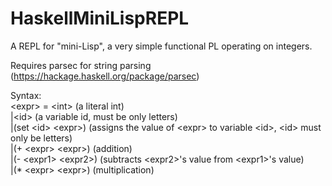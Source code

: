 # HaskellMiniLispREPL
A REPL for "mini-Lisp", a very simple functional PL operating on integers.

Requires parsec for string parsing (https://hackage.haskell.org/package/parsec)

Syntax:  
\<expr> = \<int> (a literal int)  
        |\<id>  (a variable id, must be only letters)  
        |(set \<id> \<expr>)  (assigns the value of \<expr> to variable \<id>, \<id> must only be letters)  
        |(+ \<expr> \<expr>)  (addition)  
        |(- \<expr1> \<expr2>)  (subtracts \<expr2>'s value from \<expr1>'s value)  
        |(* \<expr> \<expr>)  (multiplication)
